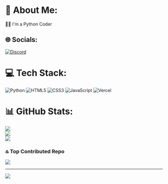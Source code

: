 <!-- ### Hi there 👋 -->

<!--
**Parham1258/Parham1258** is a ✨ _special_ ✨ repository because its `README.md` (this file) appears on your GitHub profile.

Here are some ideas to get you started:

- 🔭 I’m currently working on ...
- 🌱 I’m currently learning ...
- 👯 I’m looking to collaborate on ...
- 🤔 I’m looking for help with ...
- 💬 Ask me about ...
- 📫 How to reach me: ...
- 😄 Pronouns: ...
- ⚡ Fun fact: ...
-->

# 💫 About Me:
🧑‍💻 I'm a Python Coder


## 🌐 Socials:
[![Discord](https://img.shields.io/badge/Discord-%237289DA.svg?logo=discord&logoColor=white)](https://discord.gg/Z3QsJTvwVD) 

# 💻 Tech Stack:
![Python](https://img.shields.io/badge/python-3670A0?style=for-the-badge&logo=python&logoColor=ffdd54) ![HTML5](https://img.shields.io/badge/html5-%23E34F26.svg?style=for-the-badge&logo=html5&logoColor=white) ![CSS3](https://img.shields.io/badge/css3-%231572B6.svg?style=for-the-badge&logo=css3&logoColor=white) ![JavaScript](https://img.shields.io/badge/javascript-%23323330.svg?style=for-the-badge&logo=javascript&logoColor=%23F7DF1E) ![Vercel](https://img.shields.io/badge/vercel-%23000000.svg?style=for-the-badge&logo=vercel&logoColor=white)
# 📊 GitHub Stats:
![](https://github-readme-stats.vercel.app/api?username=Parham1258&theme=dark&hide_border=false&include_all_commits=true&count_private=false)<br/>
![](https://github-readme-streak-stats.herokuapp.com/?user=Parham1258&theme=dark&hide_border=false)<br/>
![](https://github-readme-stats.vercel.app/api/top-langs/?username=Parham1258&theme=dark&hide_border=false&include_all_commits=true&count_private=false&layout=compact)

### 🔝 Top Contributed Repo
![](https://github-contributor-stats.vercel.app/api?username=Parham1258&limit=5&theme=dark&combine_all_yearly_contributions=true)

---
[![](https://visitcount.itsvg.in/api?id=Parham1258&icon=0&color=0)](https://visitcount.itsvg.in)
